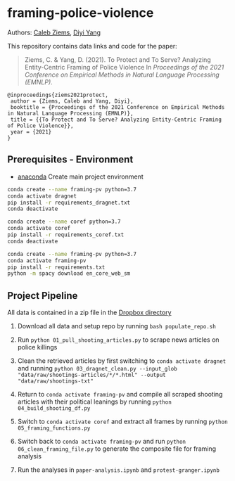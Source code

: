 # framing-police-violence

Authors: [Caleb Ziems](calebziems.com), [Diyi Yang](diyiyang.com)

This repository contains data links and code for the paper:
> Ziems, C. & Yang, D. (2021). To Protect and To Serve? Analyzing Entity-Centric Framing of Police Violence In _Proceedings of the 2021 Conference on Empirical Methods in Natural Language Processing (EMNLP)_.

```
@inproceedings{ziems2021protect,
 author = {Ziems, Caleb and Yang, Diyi},
 booktitle = {Proceedings of the 2021 Conference on Empirical Methods in Natural Language Processing (EMNLP)},
 title = {{To Protect and To Serve? Analyzing Entity-Centric Framing of Police Violence}},
 year = {2021}
}
```

## Prerequisites - Environment
* [anaconda](https://www.anaconda.com/products/individual)
Create main project environment
```bash
conda create --name framing-pv python=3.7
conda activate dragnet
pip install -r requirements_dragnet.txt
conda deactivate

conda create --name coref python=3.7
conda activate coref
pip install -r requirements_coref.txt
conda deactivate

conda create --name framing-pv python=3.7
conda activate framing-pv
pip install -r requirements.txt
python -m spacy download en_core_web_sm
```

## Project Pipeline

All data is contained in a zip file in the [Dropbox directory](https://www.dropbox.com/sh/632fi7khllnxuns/AAA8CIbDbK2gcELdY9fizNjca?dl=0)

1. Download all data and setup repo by running `bash populate_repo.sh`

2. Run `python 01_pull_shooting_articles.py` to scrape news articles on police killings

3. Clean the retrieved articles by first switching to `conda activate dragnet` and running `python 03_dragnet_clean.py --input_glob "data/raw/shootings-articles/*/*.html" --output "data/raw/shootings-txt"`

4. Return to `conda activate framing-pv` and compile all scraped shooting articles with their political leanings by running `python 04_build_shooting_df.py`

5. Switch to `conda activate coref` and extract all frames by running `python 05_framing_functions.py`

6. Switch back to `conda activate framing-pv` and run `python 06_clean_framing_file.py` to generate the composite file for framing analysis

7. Run the analyses in `paper-analysis.ipynb` and `protest-granger.ipynb`
